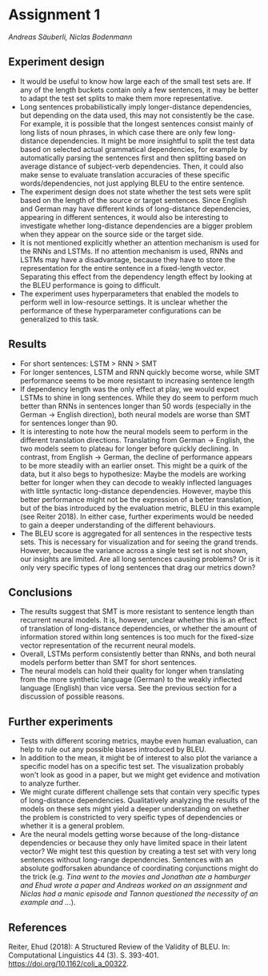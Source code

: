 # Assignment 1

*Andreas Säuberli, Niclas Bodenmann*

## Experiment design

<!-- What are your thoughts on the experiment design? Does it make sense? Does it have any weaknesses that could be improved? -->

- It would be useful to know how large each of the small test sets are. If any of the length buckets contain only a few sentences, it may be better to adapt the test set splits to make them more representative.
- Long sentences probabilistically imply longer-distance dependencies, but depending on the data used, this may not consistently be the case. For example, it is possible that the longest sentences consist mainly of long lists of noun phrases, in which case there are only few long-distance dependencies. It might be more insightful to split the test data based on selected actual grammatical dependencies, for example by automatically parsing the sentences first and then splitting based on average distance of subject-verb dependencies. Then, it could also make sense to evaluate translation accuracies of these specific words/dependencies, not just applying BLEU to the entire sentence.
- The experiment design does not state whether the test sets were split based on the length of the source or target sentences. Since English and German may have different kinds of long-distance dependencies, appearing in different sentences, it would also be interesting to investigate whether long-distance dependencies are a bigger problem when they appear on the source side or the target side.
- It is not mentioned explicitly whether an attention mechanism is used for the RNNs and LSTMs. If no attention mechanism is used, RNNs and LSTMs may have a disadvantage, because they have to store the representation for the entire sentence in a fixed-length vector. Separating this effect from the dependency length effect by looking at the BLEU performance is going to difficult.
- The experiment uses hyperparameters that enabled the models to perform well in low-resource settings. It is unclear whether the performance of these hyperparameter configurations can be generalized to this task.

## Results

<!-- Discuss the results in detail. What do the graphs show? Did you expect this outcome? -->

- For short sentences: LSTM > RNN > SMT
- For longer sentences, LSTM and RNN quickly become worse, while SMT performance seems to be more resistant to increasing sentence length
- If dependency length was the only effect at play, we would expect LSTMs to shine in long sentences. While they do seem to perform much better than RNNs in sentences longer than 50 words (especially in the German → English direction), both neural models are worse than SMT for sentences longer than 90.
- It is interesting to note how the neural models seem to perform in the different translation directions. Translating from German → English, the two models seem to plateau for longer before quickly declining. In contrast, from English → German, the decline of performance appears to be more steadily with an earlier onset. This might be a quirk of the data, but it also begs to hypothesize: Maybe the models are working better for longer when they can decode to weakly inflected languages with little syntactic long-distance dependencies. However, maybe this better performance might not be the expression of a better translation, but of the bias introduced by the evaluation metric, BLEU in this example (see Reiter 2018). In either case, further experiments would be needed to gain a deeper understanding of the different behaviours.
- The BLEU score is aggregated for all sentences in the respective tests sets. This is necessary for visualization and for seeing the grand trends. However, because the variance across a single test set is not shown, our insights are limited. Are all long sentences causing problems? Or is it only very specific types of long sentences that drag our metrics down?

## Conclusions

<!-- What conclusions can you draw from your results? How do these models handle long-distance dependencies? -->

- The results suggest that SMT is more resistant to sentence length than recurrent neural models. It is, however, unclear whether this is an effect of translation of long-distance dependencies, or whether the amount of information stored within long sentences is too much for the fixed-size vector representation of the recurrent neural models.
- Overall, LSTMs perform consistently better than RNNs, and both neural models perform better than SMT for short sentences.
- The neural models can hold their quality for longer when translating from the more synthetic language (German) to the weakly inflected language (English) than vice versa. See the previous section for a discussion of possible reasons.

## Further experiments

<!-- Are there any other experiments you could run to further back up your conclusions? -->

- Tests with different scoring metrics, maybe even human evaluation, can help to rule out any possible biases introduced by BLEU.
- In addition to the mean, it might be of interest to also plot the variance a specific model has on a specific test set. The visualization probably won't look as good in a paper, but we might get evidence and motivation to analyze further.
- We might curate different challenge sets that contain very specific types of long-distance dependencies. Qualitatively analyzing the results of the models on these sets might yield a deeper understanding on whether the problem is constricted to very speific types of dependencies or whether it is a general problem.
- Are the neural models getting worse because of the long-distance dependencies or because they only have limited space in their latent vector? We might test this question by creating a test set with very long sentences without long-range dependencies. Sentences with an absolute godforsaken abundance of coordinating conjunctions might do the trick (e.g. *Tina went to the movies and Jonathan ate a hamburger and Ehud wrote a paper and Andreas worked on an assignment and Niclas had a manic episode and Tannon questioned the necessity of an example and ...*).

## References

Reiter, Ehud (2018): A Structured Review of the Validity of BLEU. In: Computational Linguistics 44 (3). S. 393-401. https://doi.org/10.1162/coli_a_00322.
